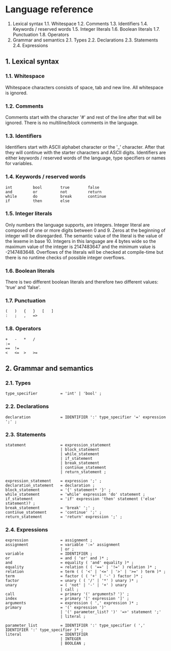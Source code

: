 # Language reference

1. Lexical syntax
    1.1. Whitespace
    1.2. Comments
    1.3. Identifiers
    1.4. Keywords / reserved words
    1.5. Integer literals
    1.6. Boolean literals
    1.7. Punctuation
    1.8. Operators
2. Grammar and semantics
    2.1. Types
    2.2. Declarations
    2.3. Statements
    2.4. Expressions


## 1. Lexical syntax

### 1.1. Whitespace

Whitespace characters consists of space, tab and new line. All whitespace is
ignored.


### 1.2. Comments

Comments start with the character '#' and rest of the line after that will be
ignored. There is no multiline/block comments in the language.


### 1.3. Identifiers

Identifiers start with ASCII alphabet character or the '_' character. After
that they will continue with the starter characters and ASCII digits. 
Identifiers are either keywords / reserved words of the language, type
specifiers or names for variables.


### 1.4. Keywords / reserved words

```
int         bool        true        false
and         or          not         return
while       do          break       continue
if          then        else        
```

### 1.5. Integer literals

Only numbers the language supports, are integers. Integer literal are composed
of one or more digits between 0 and 9. Zeros at the beginning of integer will
be disregarded. The semantic value of the literal is the value of the lexeme
in base 10. Integers in this language are 4 bytes wide so the maximum value of
the integer is 2147483647 and the minimum value is -2147483648. Overflows of
the literals will be checked at compile-time but there is no runtime checks of
possible integer overflows.


### 1.6. Boolean literals

There is two different boolean literals and therefore two different values: 
'true' and 'false'.


### 1.7. Punctuation

```
(   )   {   }   [   ]
:   ;   ,   =>
```

### 1.8. Operators

```
+   -   *   /
:=
==  !=
<   <=  >   >=
```


## 2. Grammar and semantics

### 2.1. Types

```
type_specifier          = 'int' | 'bool' ;
```


### 2.2. Declarations

```
declaration             = IDENTIFIER ':' type_specifier '=' expression ';' ;
```


### 2.3. Statements

```
statement               = expression_statement
                        | block_statement
                        | while_statement
                        | if_statement
                        | break_statement
                        | continue_statement
                        | return_statement ;

expression_statement    = expression ';' ;
declaration_statement   = declaration ;
block_statement         = '{' statement* '}' ;
while_statement         = 'while' expression 'do' statement ;
if_statement            = 'if' expression 'then' statement ('else' statement)? ;
break_statement         = 'break' ';' ;
continue_statement      = 'continue' ';' ;
return_statement        = 'return' expression ';' ;
```


### 2.4. Expressions

```
expression              = assignment ;
assignment              = variable ':=' assignment
                        | or ;
variable                = IDENTIFIER ;
or                      = and ( 'or' and )* ;
and                     = equality ( 'and' equality )* ;
equality                = relation ( ( '==' | '!=' ) relation )* ;
relation                = term ( ( '<' | '<=' | '>' | '>=' ) term )* ;
term                    = factor ( ( '+' | '-' ) factor )* ;
factor                  = unary ( ( '/' | '*' ) unary )* ;
unary                   = ( 'not' | '-' | '+' ) unary
                        | call ;
call                    = primary '(' arguments? ')' ;
index                   = primary '[' expression ']' ;
arguments               = expression ( ',' expression )* ;
primary                 = '(' expression ')'
                        | '(' parameter_list? ')' '=>' statement ';'
                        | literal ;

parameter_list          = IDENTIFIER ':' type_specifier ( ',' IDENTIFIER ':' type_specifier )* ;
literal                 = IDENTIFIER
                        | INTEGER
                        | BOOLEAN ;
```
